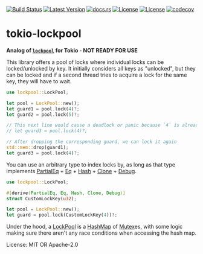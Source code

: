 [![Build Status](https://github.com/smessmer/lockpool/actions/workflows/ci.yml/badge.svg)](https://github.com/smessmer/lockpool/actions/workflows/ci.yml)
[![Latest Version](https://img.shields.io/crates/v/lockpool.svg)](https://crates.io/crates/lockpool)
[![docs.rs](https://docs.rs/lockpool/badge.svg)](https://docs.rs/lockpool)
[![License](https://img.shields.io/badge/license-MIT-blue.svg)](https://github.com/smessmer/lockpool/blob/master/LICENSE-MIT)
[![License](https://img.shields.io/badge/license-APACHE-blue.svg)](https://github.com/smessmer/lockpool/blob/master/LICENSE-APACHE)
[![codecov](https://codecov.io/gh/smessmer/lockpool/branch/master/graph/badge.svg?token=FRSBH7YYA9)](https://codecov.io/gh/smessmer/lockpool)

# tokio-lockpool

**Analog of [`lockpool`](https://github.com/smessmer/lockpool) for Tokio - NOT READY FOR USE**

This library offers a pool of locks where individual locks can be locked/unlocked by key.
It initially considers all keys as "unlocked", but they can be locked
and if a second thread tries to acquire a lock for the same key, they will have to wait.

```rust
use lockpool::LockPool;

let pool = LockPool::new();
let guard1 = pool.lock(4)?;
let guard2 = pool.lock(5)?;

// This next line would cause a deadlock or panic because `4` is already locked on this thread
// let guard3 = pool.lock(4)?;

// After dropping the corresponding guard, we can lock it again
std::mem::drop(guard1);
let guard3 = pool.lock(4)?;
```

You can use an arbitrary type to index locks by, as long as that type implements [PartialEq] + [Eq] + [Hash] + [Clone] + [Debug].

```rust
use lockpool::LockPool;

#[derive(PartialEq, Eq, Hash, Clone, Debug)]
struct CustomLockKey(u32);

let pool = LockPool::new();
let guard = pool.lock(CustomLockKey(4))?;
```

Under the hood, a [LockPool] is a [HashMap](std::collections::HashMap) of [Mutex](std::sync::Mutex)es, with some logic making sure there aren't any race conditions when accessing the hash map.

License: MIT OR Apache-2.0

[Eq]: https://doc.rust-lang.org/std/cmp/trait.Eq.html
[Hash]: https://doc.rust-lang.org/std/hash/macro.Hash.html
[Clone]: https://doc.rust-lang.org/std/clone/trait.Clone.html
[Debug]: https://doc.rust-lang.org/std/fmt/trait.Debug.html
[LockPool]: https://docs.rs/lockpool/latest/lockpool/struct.LockPool.html
[PartialEq]: https://doc.rust-lang.org/std/cmp/trait.PartialEq.html
